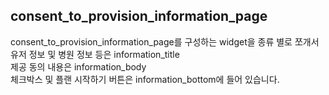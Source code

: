 ## consent_to_provision_information_page
consent_to_provision_information_page를 구성하는 widget을 종류 별로 쪼개서<br/>
유저 정보 및 병원 정보 등은 information_title <br/>
제공 동의 내용은 information_body <br/>
체크박스 및 플랜 시작하기 버튼은 information_bottom에 들어 있습니다.

